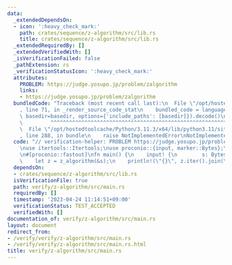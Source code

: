```yaml
---
data:
  _extendedDependsOn:
  - icon: ':heavy_check_mark:'
    path: crates/sequence/z-algorithm/src/lib.rs
    title: crates/sequence/z-algorithm/src/lib.rs
  _extendedRequiredBy: []
  _extendedVerifiedWith: []
  _isVerificationFailed: false
  _pathExtension: rs
  _verificationStatusIcon: ':heavy_check_mark:'
  attributes:
    PROBLEM: https://judge.yosupo.jp/problem/zalgorithm
    links:
    - https://judge.yosupo.jp/problem/zalgorithm
  bundledCode: "Traceback (most recent call last):\n  File \"/opt/hostedtoolcache/Python/3.11.3/x64/lib/python3.11/site-packages/onlinejudge_verify/documentation/build.py\"\
    , line 71, in _render_source_code_stat\n    bundled_code = language.bundle(stat.path,\
    \ basedir=basedir, options={'include_paths': [basedir]}).decode()\n          \
    \         ^^^^^^^^^^^^^^^^^^^^^^^^^^^^^^^^^^^^^^^^^^^^^^^^^^^^^^^^^^^^^^^^^^^^^^^^^^^^^^^^^\n\
    \  File \"/opt/hostedtoolcache/Python/3.11.3/x64/lib/python3.11/site-packages/onlinejudge_verify/languages/rust.py\"\
    , line 288, in bundle\n    raise NotImplementedError\nNotImplementedError\n"
  code: "// verification-helper: PROBLEM https://judge.yosupo.jp/problem/zalgorithm\n\
    \nuse itertools::Itertools;\nuse proconio::{input, marker::Bytes};\nuse z_algorithm::z_algorithm;\n\
    \n#[proconio::fastout]\nfn main() {\n    input! {\n        s: Bytes,\n    }\n\
    \    let z = z_algorithm(&s);\n    println!(\"{}\", z.iter().join(\" \"));\n}\n"
  dependsOn:
  - crates/sequence/z-algorithm/src/lib.rs
  isVerificationFile: true
  path: verify/z-algorithm/src/main.rs
  requiredBy: []
  timestamp: '2023-04-24 11:14:51+09:00'
  verificationStatus: TEST_ACCEPTED
  verifiedWith: []
documentation_of: verify/z-algorithm/src/main.rs
layout: document
redirect_from:
- /verify/verify/z-algorithm/src/main.rs
- /verify/verify/z-algorithm/src/main.rs.html
title: verify/z-algorithm/src/main.rs
---
```

